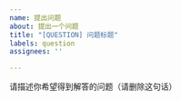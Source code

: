 ```yaml
---
name: 提出问题
about: 提出一个问题
title: "[QUESTION] 问题标题"
labels: question
assignees: ''

---
```


请描述你希望得到解答的问题（请删除这句话）
